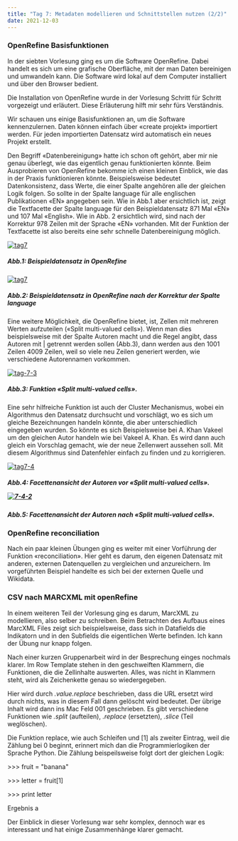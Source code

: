 ```yaml
---
title: "Tag 7: Metadaten modellieren und Schnittstellen nutzen (2/2)"
date: 2021-12-03
---
```

<h3>OpenRefine Basisfunktionen</h3>
<p>In der siebten Vorlesung ging es um die Software OpenRefine. Dabei handelt es sich um eine grafische Oberfläche, mit der man Daten bereinigen und umwandeln kann. Die Software wird lokal auf dem Computer installiert und über den Browser bedient.</p>
<p>Die Installation von OpenRefine wurde in der Vorlesung Schritt für Schritt vorgezeigt und erläutert. Diese Erläuterung hilft mir sehr fürs Verständnis.</p>
<p>Wir schauen uns einige Basisfunktionen an, um die Software kennenzulernen. Daten können einfach über «create projekt» importiert werden. Für jeden importierten Datensatz wird automatisch ein neues Projekt erstellt.</p> 
<p>Den Begriff «Datenbereinigung» hatte ich schon oft gehört, aber mir nie genau überlegt, wie das eigentlich genau funktionierten könnte. Beim Ausprobieren von OpenRefine bekomme ich einen kleinen Einblick, wie das in der Praxis funktionieren könnte. Beispielsweise bedeutet Datenkonsistenz, dass Werte, die einer Spalte angehören alle der gleichen Logik folgen. So sollte in der Spalte language für alle englischen Publikationen «EN» angegeben sein. Wie in Abb.1 aber ersichtlich ist, zeigt die Textfacette der Spalte language für den Beispieldatensatz 871 Mal «EN» und 107 Mal «English». Wie in Abb. 2 ersichtlich wird, sind nach der Korrektur 978 Zeilen mit der Sprache «EN» vorhanden. Mit der Funktion der Textfacette ist also bereits eine sehr schnelle Datenbereinigung möglich.</p> 
<a href="https://ibb.co/1vF0tD8"><img src="https://i.ibb.co/SsF64hR/tag7.png" alt="tag7" border="0"></a>
<h5><i>Abb.1: Beispieldatensatz in OpenRefine</i></h5>
<a href="https://ibb.co/1vF0tD8"><img src="https://i.ibb.co/SsF64hR/tag7.png" alt="tag7" border="0"></a> 
<h5><i>Abb.2: Beispieldatensatz in OpenRefine nach der Korrektur der Spalte language</i></h5>
<p>Eine weitere Möglichkeit, die OpenRefine bietet, ist, Zellen mit mehreren Werten aufzuteilen («Split multi-valued cells»). Wenn man dies beispielsweise mit der Spalte Autoren macht und die Regel angibt, dass Autoren mit | getrennt werden sollen (Abb.3), dann werden aus den 1001 Zeilen 4009 Zeilen, weil so viele neu Zeilen generiert werden, wie verschiedene Autorennamen vorkommen. </p>
<a href="https://imgbb.com/"><img src="https://i.ibb.co/Xj1LNxr/tag-7-3.png" alt="tag-7-3" border="0"></a>
<h5><i>Abb.3: Funktion «Split multi-valued cells». </i></h5>
  
<p>Eine sehr hilfreiche Funktion ist auch der Cluster Mechanismus, wobei ein Algorithmus den Datensatz durchsucht und vorschlägt, wo es sich um gleiche Bezeichnungen handeln könnte, die aber unterschiedlich eingegeben wurden. So könnte es sich Beispielsweise bei A. Khan Vakeel um den gleichen Autor handeln wie bei Vakeel A. Khan. Es wird dann auch gleich ein Vorschlag gemacht, wie der neue Zellenwert aussehen soll. Mit diesem Algorithmus sind Datenfehler einfach zu finden und zu korrigieren. </p>

<a href="https://ibb.co/hBZCYwQ"><img src="https://i.ibb.co/T4brWdj/tag7-4.png" alt="tag7-4" border="0"></a> 
<h5><i>Abb.4: Facettenansicht der Autoren vor «Split multi-valued cells». </i/</h5>
<p> </p>
<p><a href="https://imgbb.com/"><img src="https://i.ibb.co/zQZzxWm/7-4-2.png" alt="7-4-2" border="0"></a></p>
<h5><i>Abb.5: Facettenansicht der Autoren nach «Split multi-valued cells». </i></h5>
<h3>OpenRefine reconciliation</h3>
<p>Nach ein paar kleinen Übungen ging es weiter mit einer Vorführung der Funktion «reconciliation». Hier geht es darum, den eigenen Datensatz mit anderen, externen Datenquellen zu vergleichen und anzureichern. Im vorgeführten Beispiel handelte es sich bei der externen Quelle und Wikidata.</p>
<h3> CSV nach MARCXML mit openRefine </h3>
<p>In einem weiteren Teil der Vorlesung ging es darum, MarcXML zu modellieren, also selber zu schreiben. Beim Betrachten des Aufbaus eines MarcXML Files zeigt sich beispielsweise, dass sich in Datafields die Indikatorn und in den Subfields die eigentlichen Werte befinden. Ich kann der Übung nur knapp folgen.</p> 
<p>Nach einer kurzen Gruppenarbeit wird in der Besprechung einges nochmals klarer. Im Row Template stehen in den geschweiften Klammern, die Funktionen, die die Zellinhalte auswerten. Alles, was nicht in Klammern steht, wird als Zeichenkette genau so wiedergegeben.
</i></p>
<p>Hier wird durch <i>.value.replace</i> beschrieben, dass die URL ersetzt wird durch nichts, was in diesem Fall dann gelöscht wird bedeutet. Der übrige Inhalt wird dann ins Mac Feld 001 geschrieben. Es gibt verschiedene Funktionen wie <i>.split</i> (aufteilen), <i>.replace</i>  (ersetzten), <i>.slice</i>  (Teil weglöschen). </p>

<p>Die Funktion replace, wie auch Schleifen und [1] als zweiter Eintrag, weil die Zählung bei 0 beginnt, erinnert mich dan die Programmierlogiken der Sprache Python. Die Zählung beispeilsweise folgt dort der gleichen Logik:</p>
<p>>>> fruit = "banana" 
<p>>>> letter = fruit[1]
<p>>>> print letter
<p>Ergebnis a</p>

<p>Der Einblick in dieser Vorlesung war sehr komplex, dennoch war es interessant und hat einige Zusammenhänge klarer gemacht.</p>

